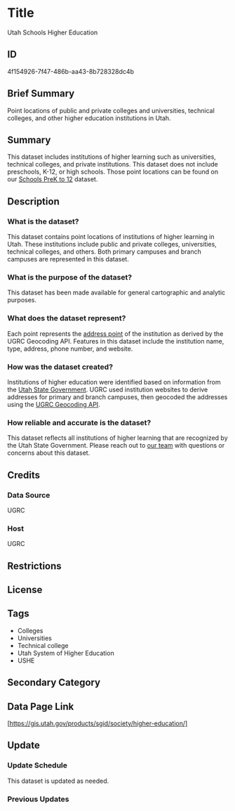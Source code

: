 # Title

Utah Schools Higher Education

## ID

4f154926-7f47-486b-aa43-8b728328dc4b

## Brief Summary

Point locations of public and private colleges and universities, technical colleges, and other higher education institutions in Utah.

## Summary

This dataset includes institutions of higher learning such as universities, technical colleges, and private institutions. This dataset does not include preschools, K-12, or high schools. Those point locations can be found on our [Schools PreK to 12](https://gis.utah.gov/products/sgid/society/pre-k-through-12/) dataset.

## Description

### What is the dataset?

This dataset contains point locations of institutions of higher learning in Utah. These institutions include public and private colleges, universities, technical colleges, and others. Both primary campuses and branch campuses are represented in this dataset.

### What is the purpose of the dataset?

This dataset has been made available for general cartographic and analytic purposes.

### What does the dataset represent?

Each point represents the [address point](https://gis.utah.gov/products/sgid/location/address-points/) of the institution as derived by the UGRC Geocoding API. Features in this dataset include the institution name, type, address, phone number, and website.

### How was the dataset created?

Institutions of higher education were identified based on information from the [Utah State Government](https://www.utah.gov/education/colleges.html). UGRC used institution websites to derive addresses for primary and branch campuses, then geocoded the addresses using the [UGRC Geocoding API](https://gis.utah.gov/products/api/).

### How reliable and accurate is the dataset?

This dataset reflects all institutions of higher learning that are recognized by the Utah State Government. Please reach out to [our team](https://gis.utah.gov/contact/) with questions or concerns about this dataset.

## Credits

### Data Source

UGRC

### Host

UGRC

## Restrictions

## License

## Tags

- Colleges
- Universities
- Technical college
- Utah System of Higher Education
- USHE

## Secondary Category

## Data Page Link

[https://gis.utah.gov/products/sgid/society/higher-education/]

## Update

### Update Schedule

This dataset is updated as needed.

### Previous Updates
